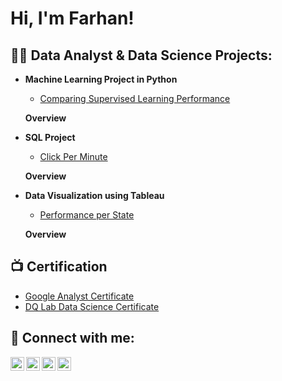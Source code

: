 <h1>Hi, I'm Farhan! <br/> 

<h2>👨‍💻 Data Analyst & Data Science Projects:</h2>

- <b>Machine Learning Project in Python</b>
  - [Comparing Supervised Learning Performance](LINK)

  <b>Overview </b>
  

- <b>SQL Project</b>
  - [Click Per Minute](LINK)
 
  <b>Overview </b>

  
- <b>Data Visualization using Tableau</b>
  - [Performance per State](LINK)
 
  <b>Overview </b>

  
  
<!-- <i>(Potentially NSFW)</b></i> -->

<h2>📺 Certification</h2>

- [Google Analyst Certificate]()
- [DQ Lab Data Science Certificate ]()

<h2> 🤳 Connect with me:</h2>

[<img align="left" width="22px" src="https://cdn.jsdelivr.net/npm/simple-icons@v3/icons/youtube.svg" />][youtube]
[<img align="left" width="22px" src="https://cdn.jsdelivr.net/npm/simple-icons@v3/icons/twitter.svg" />][twitter]
[<img align="left" width="22px" src="https://cdn.jsdelivr.net/npm/simple-icons@v3/icons/linkedin.svg" />][linkedin]
[<img align="left" width="22px" src="https://cdn.jsdelivr.net/npm/simple-icons@v3/icons/instagram.svg" />][instagram]

[twitter]: https://www.google.com
[youtube]: https://www.google.com
[instagram]: https://www.google.com
[linkedin]: https://www.google.com

<!--
**joshmadakor1/joshmadakor1** is a ✨ _special_ ✨ repository because its `README.md` (this file) appears on your GitHub profile.

Here are some ideas to get you started:

- 🔭 I’m currently working on ...
- 🌱 I’m currently learning ...
- 👯 I’m looking to collaborate on ...
- 🤔 I’m looking for help with ...
- 💬 Ask me about ...
- 📫 How to reach me: ...
- 😄 Pronouns: ...
- ⚡ Fun fact: ...
-->
